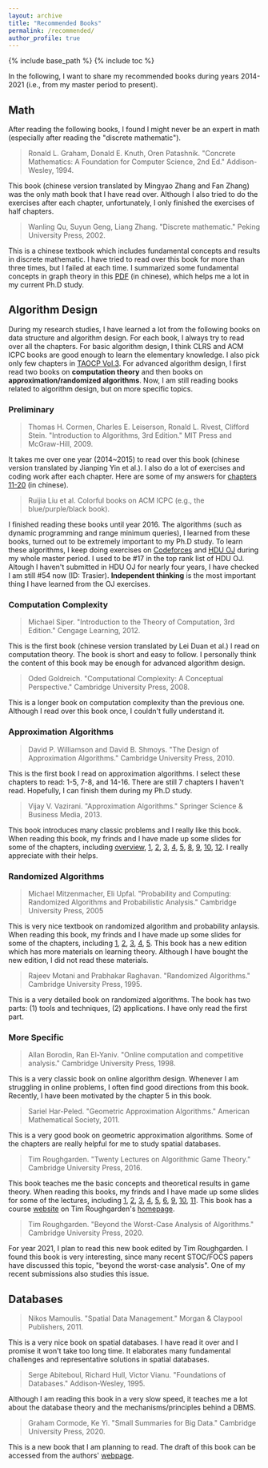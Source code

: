 ```yaml
---
layout: archive
title: "Recommended Books"
permalink: /recommended/
author_profile: true
---
```


{% include base_path %}
{% include toc %}

In the following, I want to share my recommended books during years 2014-2021 (i.e., from my master period  to present).


## Math

After reading the following books, I found I might never be an expert in math (especially after reading the "discrete mathematic").

> Ronald L. Graham, Donald E. Knuth, Oren Patashnik. "Concrete Mathematics: A Foundation for Computer Science, 2nd Ed." Addison-Wesley, 1994.

This book (chinese version translated by Mingyao Zhang and Fan Zhang) was the only math book that I have read over. Although I also tried to do the exercises after each chapter, unfortunately, I only finished the exercises of half chapters.

> Wanling Qu, Suyun Geng, Liang Zhang. "Discrete mathematic." Peking University Press, 2002.

This is a chinese textbook which includes fundamental concepts and results in discrete mathematic. I have tried to read over this book for more than three times, but I failed at each time. I summarized some fundamental concepts in graph theory in this [PDF](https://github.com/yzengal/recommended-books/blob/main/concept-in-graph-theory.pdf) (in chinese), which helps me a lot in my current Ph.D study.

## Algorithm Design

During my research studies, I have learned a lot from the following books on data structure and algorithm design. For each book, I always try to read over all the chapters.
For basic algorithm design, I think CLRS and ACM ICPC books are good enough to learn the elementary knowledge. 
I also pick only few chapters in [TAOCP Vol.3](https://www-cs-faculty.stanford.edu/~knuth/taocp.html).
For advanced algorithm design, I first read two books on **computation theory** and then books on **approximation/randomized algorithms**. 
Now, I am still reading books related to algorithm design, but on more specific topics.

### Preliminary 

> Thomas H. Cormen, Charles E. Leiserson, Ronald L. Rivest, Clifford Stein. "Introduction to Algorithms, 3rd Edition." MIT Press and McGraw-Hill, 2009.

It takes me over one year (2014~2015) to read over this book (chinese version translated by Jianping Yin et al.). I also do a lot of exercises and coding work after each chapter. Here are some of my answers for [chapters 11-20](https://github.com/yzengal/recommended-books/blob/main/CLRS-selected-answers.zip) (in chinese).

> Ruijia Liu et al. Colorful books on ACM ICPC (e.g., the blue/purple/black book). 

I finished reading these books until year 2016. The algorithms (such as dynamic programming and range minimum queries), I learned from these books, turned out to be extremely important to my Ph.D study. 
To learn these algorithms, I keep doing exercises on [Codeforces](http://codeforces.com/) and [HDU OJ](http://acm.hdu.edu.cn/) during my whole master period. 
I used to be #17 in the top rank list of HDU OJ. 
Altough I haven't submitted in HDU OJ for nearly four years, I have checked I am still #54 now (ID: Trasier).
**Independent thinking** is the most important thing I have learned from the OJ exercises.
 
### Computation Complexity

> Michael Siper. "Introduction to the Theory of Computation, 3rd Edition." Cengage Learning, 2012.

This is the first book (chinese version translated by Lei Duan et al.) I read on computation theory. The book is short and easy to follow. I personally think the content of this book may be enough for advanced algorithm design.

> Oded Goldreich. "Computational Complexity: A Conceptual Perspective." Cambridge University Press, 2008.

This is a longer book on computation complexity than the previous one. Although I read over this book once, I couldn't fully understand it.

### Approximation Algorithms

> David P. Williamson and David B. Shmoys. "The Design of Approximation Algorithms." Cambridge University Press, 2010.

This is the first book I read on approximation algorithms. I select these chapters to read: 1-5, 7-8, and 14-16. There are still 7 chapters I haven't read. Hopefully, I can finish them during my Ph.D study.

> Vijay V. Vazirani. "Approximation Algorithms." Springer Science & Business Media, 2013.

This book introduces many classic problems and I really like this book. When reading this book, my frinds and I have made up some slides for some of the chapters, including
[overview](https://github.com/yzengal/recommended-books/blob/main/approximation/0-yxz.pptx), [1](https://github.com/yzengal/recommended-books/blob/main/approximation/1-yxz.pptx), [2](https://github.com/yzengal/recommended-books/blob/main/approximation/2-yxz.pptx), [3](https://github.com/yzengal/recommended-books/blob/main/approximation/3-yxz.pptx), [4](https://github.com/yzengal/recommended-books/blob/main/approximation/4-qyl.pptx), [5](https://github.com/yzengal/recommended-books/blob/main/approximation/5-ky.pptx), [8](https://github.com/yzengal/recommended-books/blob/main/approximation/8-yxz.pptx), [9](https://github.com/yzengal/recommended-books/blob/main/approximation/9-yxz.pptx), [10](https://github.com/yzengal/recommended-books/blob/main/approximation/10-yxz.pptx), [12](https://github.com/yzengal/recommended-books/blob/main/approximation/12-qyl.pdf).
I really appreciate with their helps.

### Randomized Algorithms

> Michael Mitzenmacher, Eli Upfal. "Probability and Computing: Randomized Algorithms and Probabilistic Analysis." Cambridge University Press, 2005

This is very nice textbook on randomized algorithm and probability anlaysis. When reading this book, my frinds and I have made up some slides for some of the chapters, including 
[1](https://github.com/yzengal/recommended-books/blob/main/randomized/1-yxz.pptx), [2](https://github.com/yzengal/recommended-books/blob/main/randomized/2-yxz.pdf), [3](https://github.com/yzengal/recommended-books/blob/main/randomized/3-ky.pptx), [4](https://github.com/yzengal/recommended-books/blob/main/randomized/4-qyl.pdf), [5](https://github.com/yzengal/recommended-books/blob/main/randomized/5-yxz.pdf).
This book has a new edition which has more materials on learning theory. Although I have bought the new edition, I did not read these materials.

> Rajeev Motani and Prabhakar Raghavan. "Randomized Algorithms." Cambridge University Press, 1995.

This is a very detailed book on randomized algorithms. The book has two parts: (1) tools and techniques, (2) applications. I have only read the first part.

### More Specific

> Allan Borodin, Ran El-Yaniv. "Online computation and competitive analysis." Cambridge University Press, 1998.

This is a very classic book on online algorithm design. Whenever I am struggling in online problems, I often find good directions from this book. Recently, I have been motivated by the chapter 5 in this book.

> Sariel Har-Peled. "Geometric Approximation Algorithms." American Mathematical Society, 2011.

This is a very good book on geometric approximation algorithms. Some of the chapters are really helpful for me to study spatial databases.

> Tim Roughgarden. "Twenty Lectures on Algorithmic Game Theory." Cambridge University Press, 2016.

This book teaches me the basic concepts and theoretical results in game theory. When reading this books, my frinds and I have made up some slides for some of the lectures, including 
[1](https://github.com/yzengal/recommended-books/blob/main/agt/1-yxz.pdf), [2](https://github.com/yzengal/recommended-books/blob/main/agt/2-yxz.pptx), [3](https://github.com/yzengal/recommended-books/blob/main/agt/3-yxz.pptx), [4](https://github.com/yzengal/recommended-books/blob/main/agt/4-jzf.pptx), [5](https://github.com/yzengal/recommended-books/blob/main/agt/5-yxz.pptx), [6](https://github.com/yzengal/recommended-books/blob/main/agt/6-yxz.pptx), [9](https://github.com/yzengal/recommended-books/blob/main/agt/9-yxz.pptx), [10](https://github.com/yzengal/recommended-books/blob/main/agt/10-yxz.pptx), [11](https://github.com/yzengal/recommended-books/blob/main/agt/11-hc.pptx).
This book has a course [website](http://timroughgarden.org/f13/f13.html) on Tim Roughgarden's [homepage](http://timroughgarden.org/).

> Tim Roughgarden. "Beyond the Worst-Case Analysis of Algorithms." Cambridge University Press, 2020.

For year 2021, I plan to read this new book edited by Tim Roughgarden. I found this book is very interesting, since many recent STOC/FOCS papers have discussed this topic, "beyond the worst-case analysis". 
One of my recent submissions also studies this issue.

## Databases

> Nikos Mamoulis. "Spatial Data Management." Morgan & Claypool Publishers, 2011.

This is a very nice book on spatial databases. I have read it over and I promise it won't take too long time.
It elaborates many fundamental challenges and representative solutions in spatial databases.

> Serge Abiteboul, Richard Hull, Victor Vianu. "Foundations of Databases." Addison-Wesley, 1995.

Although I am reading this book in a very slow speed, it teaches me a lot about the database theory and the mechanisms/principles behind a DBMS.

> Graham Cormode, Ke Yi. "Small Summaries for Big Data." Cambridge University Press, 2020.

This is a new book that I am planning to read. The draft of this book can be accessed from the authors' [webpage](http://dimacs.rutgers.edu/~graham/ssbd.html).


